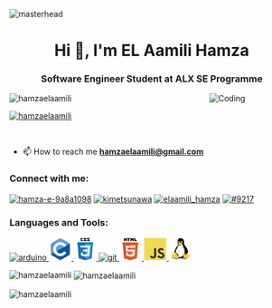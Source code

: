 ![masterhead](https://user-images.githubusercontent.com/125555445/221557144-9f128373-9958-4d78-8013-c67f7d94b03e.gif)
<h1 align="center">Hi 👋, I'm EL Aamili Hamza</h1>
<h3 align="center">Software Engineer Student at ALX SE Programme</h3>
 <img align="right" alt="Coding" width="150" src="https://user-images.githubusercontent.com/125555445/221557470-ea52573b-2420-41d5-b38e-132b59d3a519.gif")
<p align="left"> <img src="https://komarev.com/ghpvc/?username=hamzaelaamili&label=Profile%20views&color=0e75b6&style=flat" alt="hamzaelaamili" /> </p>

<p align="left"> <a href="https://github.com/ryo-ma/github-profile-trophy"><img src="https://github-profile-trophy.vercel.app/?username=hamzaelaamili" alt="hamzaelaamili" /></a> </p>

<p align="left"> <a href="https://twitter.com/" target="blank"><img src="https://img.shields.io/twitter/follow/?logo=twitter&style=for-the-badge" alt="" /></a> </p>

- 📫 How to reach me **hamzaelaamili@gmail.com**

<h3 align="left">Connect with me:</h3>
<p align="left">
<a href="https://linkedin.com/in/hamza-e-9a8a1098" target="blank"><img align="center" src="https://raw.githubusercontent.com/rahuldkjain/github-profile-readme-generator/master/src/images/icons/Social/linked-in-alt.svg" alt="hamza-e-9a8a1098" height="30" width="40" /></a>
<a href="https://fb.com/kimetsunawa" target="blank"><img align="center" src="https://raw.githubusercontent.com/rahuldkjain/github-profile-readme-generator/master/src/images/icons/Social/facebook.svg" alt="kimetsunawa" height="30" width="40" /></a>
<a href="https://instagram.com/elaamili_hamza" target="blank"><img align="center" src="https://raw.githubusercontent.com/rahuldkjain/github-profile-readme-generator/master/src/images/icons/Social/instagram.svg" alt="elaamili_hamza" height="30" width="40" /></a>
<a href="https://discord.gg/#9217" target="blank"><img align="center" src="https://raw.githubusercontent.com/rahuldkjain/github-profile-readme-generator/master/src/images/icons/Social/discord.svg" alt="#9217" height="30" width="40" /></a>
</p>

<h3 align="left">Languages and Tools:</h3>
<p align="left"> <a href="https://www.arduino.cc/" target="_blank" rel="noreferrer"> <img src="https://cdn.worldvectorlogo.com/logos/arduino-1.svg" alt="arduino" width="40" height="40"/> </a> <a href="https://www.cprogramming.com/" target="_blank" rel="noreferrer"> <img src="https://raw.githubusercontent.com/devicons/devicon/master/icons/c/c-original.svg" alt="c" width="40" height="40"/> </a> <a href="https://www.w3schools.com/css/" target="_blank" rel="noreferrer"> <img src="https://raw.githubusercontent.com/devicons/devicon/master/icons/css3/css3-original-wordmark.svg" alt="css3" width="40" height="40"/> </a> <a href="https://git-scm.com/" target="_blank" rel="noreferrer"> <img src="https://www.vectorlogo.zone/logos/git-scm/git-scm-icon.svg" alt="git" width="40" height="40"/> </a> <a href="https://www.w3.org/html/" target="_blank" rel="noreferrer"> <img src="https://raw.githubusercontent.com/devicons/devicon/master/icons/html5/html5-original-wordmark.svg" alt="html5" width="40" height="40"/> </a> <a href="https://developer.mozilla.org/en-US/docs/Web/JavaScript" target="_blank" rel="noreferrer"> <img src="https://raw.githubusercontent.com/devicons/devicon/master/icons/javascript/javascript-original.svg" alt="javascript" width="40" height="40"/> </a> <a href="https://www.linux.org/" target="_blank" rel="noreferrer"> <img src="https://raw.githubusercontent.com/devicons/devicon/master/icons/linux/linux-original.svg" alt="linux" width="40" height="40"/> </a> </p>

<p><img align="left" src="https://github-readme-stats.vercel.app/api/top-langs?username=hamzaelaamili&show_icons=true&locale=en&layout=compact" alt="hamzaelaamili" /></p>

<p>&nbsp;<img align="center" src="https://github-readme-stats.vercel.app/api?username=hamzaelaamili&show_icons=true&locale=en" alt="hamzaelaamili" /></p>

<p><img align="center" src="https://github-readme-streak-stats.herokuapp.com/?user=hamzaelaamili&" alt="hamzaelaamili" /></p>

